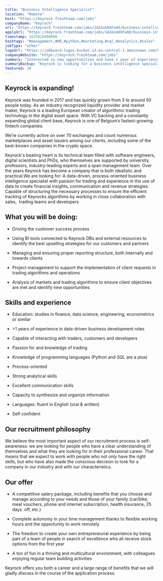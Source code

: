 ```yaml
---
title: "Business Intelligence Specialist"
location: "Remote"
host: "https://keyrock.freshteam.com/jobs"
companyName: "Keyrock"
url: "https://keyrock.freshteam.com/jobs/1A1GsbHXFa9d/business-intelligence-specialist-remote-possible"
applyUrl: "https://keyrock.freshteam.com/jobs/1A1GsbHXFa9d/business-intelligence-specialist-remote-possible#applicant-form"
timestamp: 1633910400000
hashtags: "#management,#HR,#python,#marketing,#sql,#analytics,#sales"
jobType: "other"
logoUrl: "https://jobboard-logos-bucket.s3.eu-central-1.amazonaws.com/keyrock"
companyWebsite: "https://keyrock.freshteam.com/jobs"
summary: "Interested in new opportunities and have 1 year of experience in data-driven business development roles? Keyrock has a job opening for a business intelligence specialist."
summaryBackup: "Keyrock is looking for a business intelligence specialist that has #management, #HR, #python."
featured: 20
---
```


## Keyrock is expanding!

Keyrock was founded in 2017 and has quickly grown from 3 to around 50 people today. As an industry recognized liquidity provider and market maker, Keyrock is a leading European creator of algorithmic trading technology in the digital asset space. With VC backing and a constantly expanding global client base, Keyrock is one of Belgium’s fastest-growing fintech companies.

We’re currently active on over 70 exchanges and count numerous marketplaces and asset issuers among our clients, including some of the best-known companies in the crypto space.

Keyrock's beating heart is its technical team filled with software engineers, digital scientists and PhDs, who themselves are supported by university professors, industry-leading experts and a span management team. Over the years Keyrock has become a company that is both idealistic and practical.We are looking for: A data-driven, process-oriented business intelligence specialist with passion for trading and experience in the use of data to create financial insights, communication and revenue strategies. Capable of structuring the necessary processes to ensure the efficient tracking of Keyrocks algorithms by working in close collaboration with sales,  trading teams and developers

## What you will be doing:

*   Driving the customer success process
    
*   Using BI tools connected to Keyrock DBs and external resources to identify the best upselling strategies for our customers and partners
    
*   Managing and ensuring proper reporting structure, both internally and towards clients
    
*   Project management to support the implementation of client requests in trading algorithms and operations
    
*   Analysis of markets and trading algorithms to ensure client objectives are met and identify new opportunities
    

## Skills and experience

*   Education: studies in finance, data science, engineering, econometrics or similar
    
*   \>1 years of experience in data-driven business development roles
    
*   Capable of interacting with traders, customers and developers
    
*   Passion for and knowledge of trading
    
*   Knowledge of programming languages (Python and SQL are a plus)
    
*   Process-oriented
    
*   Strong analytical skills
    
*   Excellent communication skills
    
*   Capacity to synthesize and organize information
    
*   Languages: fluent in English (oral & written)
    
*   Self confident
    

## Our recruitment philosophy

We believe the most important aspect of our recruitment process is self-awareness: we are looking for people who have a clear understanding of themselves and what they are looking for in their professional career. That means that we expect to work with people who not only have the right skills, but who have also made the conscious decision to look for a company in our industry and with our characteristics.

## Our offer

*   A competitive salary package, including benefits that you choose and manage according to your needs and those of your family (car/bike, meal vouchers, phone and internet subscription, health insurance, 25 days  off, etc.) 
    
*   Complete autonomy in your time management thanks to flexible working hours and the opportunity to work remotely 
    
*   The freedom to create your own entrepreneurial experience by being part of a team of people in search of excellence who all receive stock options from the first year
    
*   A ton of fun in a thriving and multicultural environment, with colleagues enjoying regular team building activities 
    

Keyrock offers you both a career and a large range of benefits that we will gladly discuss in the course of the application process.
